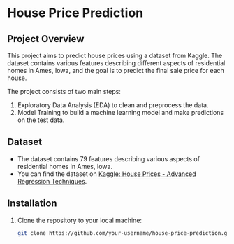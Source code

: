 # House Price Prediction

## Project Overview
This project aims to predict house prices using a dataset from Kaggle. The dataset contains various features describing different aspects of residential homes in Ames, Iowa, and the goal is to predict the final sale price for each house.

The project consists of two main steps:
1. Exploratory Data Analysis (EDA) to clean and preprocess the data.
2. Model Training to build a machine learning model and make predictions on the test data.

## Dataset
- The dataset contains 79 features describing various aspects of residential homes in Ames, Iowa.
- You can find the dataset on [Kaggle: House Prices - Advanced Regression Techniques](https://www.kaggle.com/c/house-prices-advanced-regression-techniques).

## Installation

1. Clone the repository to your local machine:

   ```bash
   git clone https://github.com/your-username/house-price-prediction.git
